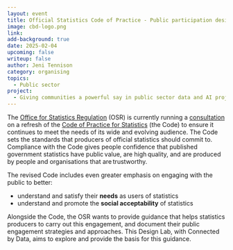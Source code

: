 ```yaml
---
layout: event
title: Official Statistics Code of Practice - Public participation design lab
image: cbd-logo.png
link: 
add-background: true
date: 2025-02-04
upcoming: false
writeup: false
author: Jeni Tennison
category: organising
topics:
  - Public sector
project:
  - Giving communities a powerful say in public sector data and AI projects 
---
```

The [Office for Statistics Regulation](https://osr.statisticsauthority.gov.uk/) (OSR) is currently running a [consultation](https://osr.statisticsauthority.gov.uk/consultation-on-proposed-changes-to-the-code-of-practice-for-statistics/) on a refresh of the [Code of Practice for Statistics](https://code.statisticsauthority.gov.uk/wp-content/uploads/2022/05/Code-of-Practice-for-Statistics-REVISED.pdf) (the Code) to ensure it continues to meet the needs of its wide and evolving audience. The Code sets the standards that producers of official statistics should commit to. Compliance with the Code gives people confidence that published government statistics have public value, are high quality, and are produced by people and organisations that are trustworthy.

<!--more-->
The revised Code includes even greater emphasis on engaging with the public to better:
* understand and satisfy their **needs** as users of statistics
* understand and promote the **social acceptability** of statistics

Alongside the Code, the OSR wants to provide guidance that helps statistics producers to carry out this engagement, and document their public engagement strategies and approaches. This Design Lab, with Connected by Data, aims to explore and provide the basis for this guidance.
